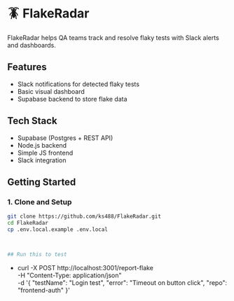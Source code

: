 # 🪳 FlakeRadar

FlakeRadar helps QA teams track and resolve flaky tests with Slack alerts and dashboards.

## Features
- Slack notifications for detected flaky tests
- Basic visual dashboard
- Supabase backend to store flake data

## Tech Stack
- Supabase (Postgres + REST API)
- Node.js backend
- Simple JS frontend
- Slack integration

## Getting Started

### 1. Clone and Setup
```bash
git clone https://github.com/ks488/FlakeRadar.git
cd FlakeRadar
cp .env.local.example .env.local



## Run this to test
```
- curl -X POST http://localhost:3001/report-flake \
  -H "Content-Type: application/json" \
  -d '{
    "testName": "Login test",
    "error": "Timeout on button click",
    "repo": "frontend-auth"
  }'
